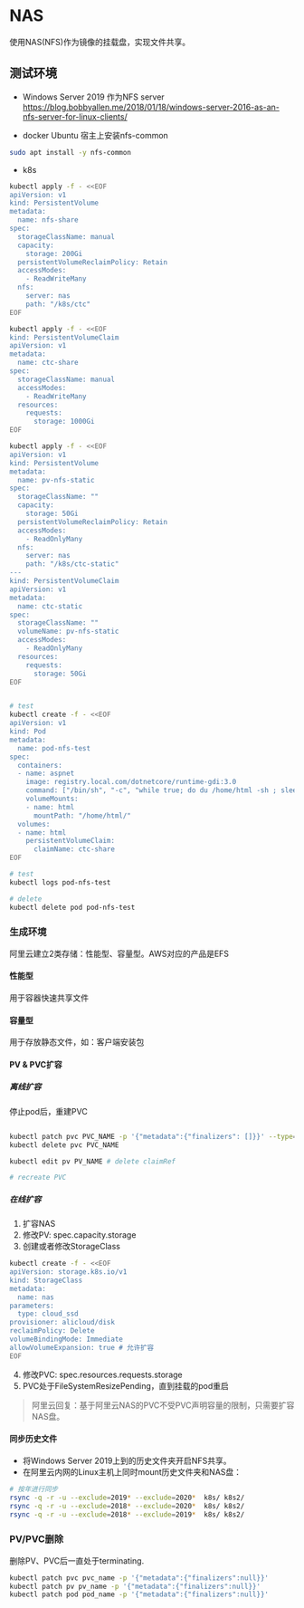 # NAS
使用NAS(NFS)作为镜像的挂载盘，实现文件共享。

## 测试环境
* Windows Server 2019 作为NFS server
https://blog.bobbyallen.me/2018/01/18/windows-server-2016-as-an-nfs-server-for-linux-clients/

* docker
Ubuntu 宿主上安装nfs-common

``` bash
sudo apt install -y nfs-common
```

* k8s

``` bash
kubectl apply -f - <<EOF
apiVersion: v1
kind: PersistentVolume
metadata:
  name: nfs-share
spec:
  storageClassName: manual
  capacity:
    storage: 200Gi
  persistentVolumeReclaimPolicy: Retain
  accessModes:
    - ReadWriteMany
  nfs:
    server: nas
    path: "/k8s/ctc"
EOF

kubectl apply -f - <<EOF
kind: PersistentVolumeClaim
apiVersion: v1
metadata:
  name: ctc-share
spec:
  storageClassName: manual
  accessModes:
    - ReadWriteMany
  resources:
    requests:
      storage: 1000Gi
EOF

kubectl apply -f - <<EOF
apiVersion: v1
kind: PersistentVolume
metadata:
  name: pv-nfs-static
spec:
  storageClassName: ""
  capacity:
    storage: 50Gi
  persistentVolumeReclaimPolicy: Retain
  accessModes:
    - ReadOnlyMany
  nfs:
    server: nas
    path: "/k8s/ctc-static"
---
kind: PersistentVolumeClaim
apiVersion: v1
metadata:
  name: ctc-static
spec:
  storageClassName: ""
  volumeName: pv-nfs-static
  accessModes:
    - ReadOnlyMany
  resources:
    requests:
      storage: 50Gi
EOF


# test
kubectl create -f - <<EOF
apiVersion: v1
kind: Pod
metadata:
  name: pod-nfs-test
spec:
  containers:
  - name: aspnet
    image: registry.local.com/dotnetcore/runtime-gdi:3.0
    command: ["/bin/sh", "-c", "while true; do du /home/html -sh ; sleep 10;done"]       
    volumeMounts:
    - name: html
      mountPath: "/home/html/"
  volumes:
  - name: html
    persistentVolumeClaim:
      claimName: ctc-share
EOF

# test
kubectl logs pod-nfs-test

# delete
kubectl delete pod pod-nfs-test
```

### 生成环境

阿里云建立2类存储：性能型、容量型。AWS对应的产品是EFS

#### 性能型
用于容器快速共享文件

#### 容量型
用于存放静态文件，如：客户端安装包

#### PV & PVC扩容

##### 离线扩容
停止pod后，重建PVC
```bash

kubectl patch pvc PVC_NAME -p '{"metadata":{"finalizers": []}}' --type=merge
kubectl delete pvc PVC_NAME 

kubectl edit pv PV_NAME # delete claimRef

# recreate PVC
```

#####  在线扩容
1. 扩容NAS
2. 修改PV: spec.capacity.storage
3. 创建或者修改StorageClass
``` bash
kubectl create -f - <<EOF
apiVersion: storage.k8s.io/v1
kind: StorageClass
metadata:
  name: nas
parameters:
  type: cloud_ssd
provisioner: alicloud/disk
reclaimPolicy: Delete
volumeBindingMode: Immediate
allowVolumeExpansion: true # 允许扩容
EOF
```
4. 修改PVC: spec.resources.requests.storage
5. PVC处于FileSystemResizePending，直到挂载的pod重启

> 阿里云回复：基于阿里云NAS的PVC不受PVC声明容量的限制，只需要扩容NAS盘。

#### 同步历史文件

* 将Windows Server 2019上到的历史文件夹开启NFS共享。
* 在阿里云内网的Linux主机上同时mount历史文件夹和NAS盘：

```bash
# 按年进行同步
rsync -q -r -u --exclude=2019* --exclude=2020*  k8s/ k8s2/
rsync -q -r -u --exclude=2018* --exclude=2020*  k8s/ k8s2/
rsync -q -r -u --exclude=2018* --exclude=2019*  k8s/ k8s2/
```

### PV/PVC删除

删除PV、PVC后一直处于terminating.

``` bash
kubectl patch pvc pvc_name -p '{"metadata":{"finalizers":null}}'
kubectl patch pv pv_name -p '{"metadata":{"finalizers":null}}'
kubectl patch pod pod_name -p '{"metadata":{"finalizers":null}}'
```